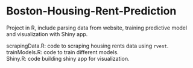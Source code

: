 # Boston-Housing-Rent-Prediction
Project in R, include parsing data from website, training predictive model and visualization with Shiny app.

scrapingData.R: code to scraping housing rents data using `rvest`.   
trainModels.R: code to train different models.  
Shiny.R: code building shiny app for visualization.  
